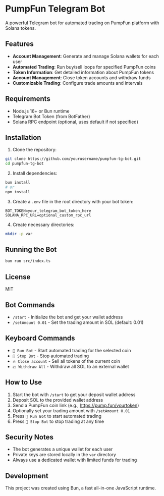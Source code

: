 # PumpFun Telegram Bot

A powerful Telegram bot for automated trading on PumpFun platform with Solana tokens.

## Features

- **Account Management**: Generate and manage Solana wallets for each user
- **Automated Trading**: Run buy/sell loops for specified PumpFun coins
- **Token Information**: Get detailed information about PumpFun tokens
- **Account Management**: Close token accounts and withdraw funds
- **Customizable Trading**: Configure trade amounts and intervals

## Requirements

- Node.js 16+ or Bun runtime
- Telegram Bot Token (from BotFather)
- Solana RPC endpoint (optional, uses default if not specified)

## Installation

1. Clone the repository:

```bash
git clone https://github.com/yourusername/pumpfun-tg-bot.git
cd pumpfun-tg-bot
```

2. Install dependencies:

```bash
bun install
# or
npm install
```

3. Create a `.env` file in the root directory with your bot token:

```
BOT_TOKEN=your_telegram_bot_token_here
SOLANA_RPC_URL=optional_custom_rpc_url
```

4. Create necessary directories:

```bash
mkdir -p var
```

## Running the Bot

```bash
bun run src/index.ts
```

## License

MIT

## Bot Commands

- `/start` - Initialize the bot and get your wallet address
- `/setAmount 0.01` - Set the trading amount in SOL (default: 0.01)

## Keyboard Commands

- `🔫 Run Bot` - Start automated trading for the selected coin
- `🚫 Stop Bot` - Stop automated trading
- `🔥 Close account` - Sell all tokens of the current coin
- `💵 Withdraw All` - Withdraw all SOL to an external wallet

## How to Use

1. Start the bot with `/start` to get your deposit wallet address
2. Deposit SOL to the provided wallet address
3. Send a PumpFun coin link (e.g., https://pump.fun/yourtoken)
4. Optionally set your trading amount with `/setAmount 0.01`
5. Press `🔫 Run Bot` to start automated trading
6. Press `🚫 Stop Bot` to stop trading at any time

## Security Notes

- The bot generates a unique wallet for each user
- Private keys are stored locally in the `var` directory
- Always use a dedicated wallet with limited funds for trading

## Development

This project was created using Bun, a fast all-in-one JavaScript runtime.
